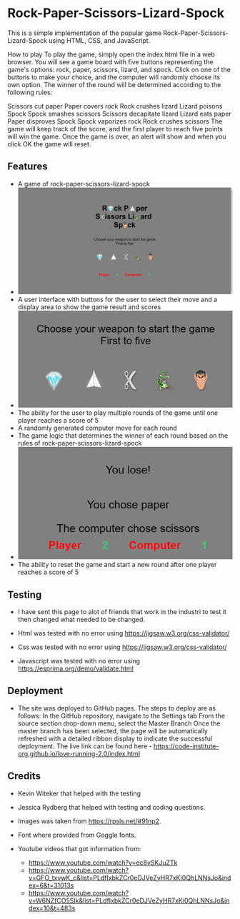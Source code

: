 # Rock-Paper-Scissors-Lizard-Spock
This is a simple implementation of the popular game Rock-Paper-Scissors-Lizard-Spock using HTML, CSS, and JavaScript.

How to play
To play the game, simply open the index.html file in a web browser. 
You will see a game board with five buttons representing the game's options: rock, paper, scissors, lizard, and spock. 
Click on one of the buttons to make your choice, and the computer will randomly choose its own option. 
The winner of the round will be determined according to the following rules:

Scissors cut paper
Paper covers rock
Rock crushes lizard
Lizard poisons Spock
Spock smashes scissors
Scissors decapitate lizard
Lizard eats paper
Paper disproves Spock
Spock vaporizes rock
Rock crushes scissors
The game will keep track of the score, and the first player to reach five points will win the game. 
Once the game is over, an alert will show and when you click OK the game will reset.


## Features

- A game of rock-paper-scissors-lizard-spock
- ![My Image](assets/images/the-game.png)
- A user interface with buttons for the user to select their move and a display area to show the game result and scores
- ![My Image](assets/images/chose-wepon.png)
- The ability for the user to play multiple rounds of the game until one player reaches a score of 5
- A randomly generated computer move for each round
- The game logic that determines the winner of each round based on the rules of rock-paper-scissors-lizard-spock
- ![My Image](assets/images/game-info.png)
- The ability to reset the game and start a new round after one player reaches a score of 5


## Testing

- I have sent this page to alot of friends that work in the industri to test it then 
  changed what needed to be changed.

- Html was tested with no error using https://jigsaw.w3.org/css-validator/

- Css was tested with no error using https://jigsaw.w3.org/css-validator/

- Javascript was tested with no error using https://esprima.org/demo/validate.html


## Deployment

- The site was deployed to GitHub pages. 
  The steps to deploy are as follows:
  In the GitHub repository, navigate to the Settings tab
  From the source section drop-down menu, select the Master Branch
  Once the master branch has been selected, the page will be automatically 
  refreshed with  a detailed ribbon display to indicate the successful deployment.
  The live link can be found here - 
  https://code-institute-org.github.io/love-running-2.0/index.html


## Credits

- Kevin Witeker that helped with the testing
- Jessica Rydberg that helped with testing and coding questions.

- Images was taken from https://rpsls.net/#91np2.

 - Font where provided from Goggle fonts.

- Youtube videos that got information from:
  - https://www.youtube.com/watch?v=ec8vSKJuZTk
  - https://www.youtube.com/watch?v=GFO_txvwK_c&list=PLdfIxbkZCr0eDJVeZyHR7xKi0QhLNNsJo&index=6&t=31013s
  - https://www.youtube.com/watch?v=W6NZfCO5SIk&list=PLdfIxbkZCr0eDJVeZyHR7xKi0QhLNNsJo&index=10&t=483s